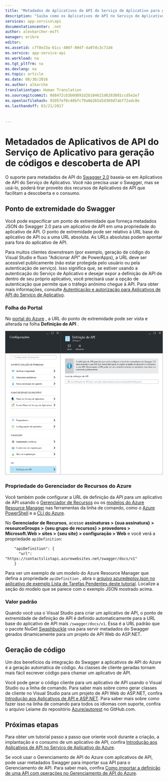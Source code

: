```yaml
---
title: "Metadados de Aplicativos de API do Serviço de Aplicativo para geração de códigos e descoberta de API | Microsoft Docs"
description: "Saiba como os Aplicativos de API no Serviço de Aplicativo do Azure usam metadados do Swagger para facilitar a geração de códigos e a descoberta de API."
services: app-service\api
documentationcenter: .net
author: alexkarcher-msft
manager: erikre
editor: 
ms.assetid: c7f8e33a-61cc-486f-89df-4a97dc3c71d4
ms.service: app-service-api
ms.workload: na
ms.tgt_pltfrm: na
ms.devlang: na
ms.topic: article
ms.date: 08/30/2016
ms.author: alkarche
translationtype: Human Translation
ms.sourcegitcommit: 0d8472cb3b0d891d2b184621d62830d1ccd5e2e7
ms.openlocfilehash: 92057ef0c40bfc79a66265d2d369d7abf72adc8e
ms.lasthandoff: 03/21/2017


---
```

# <a name="app-service-api-apps-metadata-for-api-discovery-and-code-generation"></a>Metadados de Aplicativos de API do Serviço de Aplicativo para geração de códigos e descoberta de API
O suporte para metadados de API do [Swagger 2.0](http://swagger.io/) baseia-se em Aplicativos de API do Serviço de Aplicativo. Você não precisa usar o Swagger, mas se usá-lo, poderá tirar proveito dos recursos de Aplicativos de API que facilitam a descoberta e o consumo.   

## <a name="swagger-endpoint"></a>Ponto de extremidade do Swagger
Você pode especificar um ponto de extremidade que forneça metadados JSON do Swagger 2.0  para um aplicativo de API em uma propriedade do aplicativo de API. O ponto de extremidade pode ser relativo à URL base do aplicativo de API ou a uma URL absoluta. As URLs absolutas podem apontar para fora do aplicativo de API. 

Para muitos clientes downstream (por exemplo, geração de código do Visual Studio e fluxo "Adicionar API" de PowerApps), a URL deve ser acessível publicamente (não estar protegida pelo usuário ou pela autenticação de serviço). Isso significa que, se estiver usando a autenticação do Serviço de Aplicativo e desejar expor a definição de API de dentro de seu próprio aplicativo, você precisará usar a opção de autenticação que permite que o tráfego anônimo chegue à API. Para obter mais informações, consulte [Autenticação e autorização para Aplicativos de API do Serviço de Aplicativo](app-service-api-authentication.md).

### <a name="portal-blade"></a>Folha do Portal
No [portal do Azure](https://portal.azure.com/) , a URL do ponto de extremidade pode ser vista e alterada na folha **Definição de API** .

![](./media/app-service-api-metadata/apidefblade.png)

### <a name="azure-resource-manager-property"></a>Propriedade do Gerenciador de Recursos do Azure
Você também pode configurar a URL de definição da API para um aplicativo de API usando o [Gerenciador de Recursos](https://resources.azure.com/) ou os [modelos do Azure Resource Manager](../azure-resource-manager/resource-group-authoring-templates.md) nas ferramentas da linha de comando, como o [Azure PowerShell](/powershell/azureps-cmdlets-docs) e a [CLI do Azure](../cli-install-nodejs.md). 

No **Gerenciador de Recursos**, acesse **assinaturas > {sua assinatura} > resourceGroups > {seu grupo de recursos} > provedores > Microsoft.Web > sites > {seu site} > configuração > Web** e você verá a propriedade `apiDefinition`:

        "apiDefinition": {
          "url": "https://contactslistapi.azurewebsites.net/swagger/docs/v1"
        }

Para ver um exemplo de um modelo do Azure Resource Manager que defina a propriedade `apiDefinition` , abra o [arquivo azuredeploy.json no aplicativo de exemplo Lista de Tarefas Pendentes deste tutorial](https://github.com/azure-samples/app-service-api-dotnet-todo-list/blob/master/azuredeploy.json). Localize a seção do modelo que se parece com o exemplo JSON mostrado acima.

### <a name="default-value"></a>Valor padrão
Quando você usa o Visual Studio para criar um aplicativo de API, o ponto de extremidade de definição de API é definido automaticamente para a URL base do aplicativo de API mais `/swagger/docs/v1`. Essa é a URL padrão que o pacote NuGet [Swashbuckle](https://www.nuget.org/packages/Swashbuckle) usa para servir metadados do Swagger gerados dinamicamente para um projeto de API Web do ASP.NET. 

## <a name="code-generation"></a>Geração de código
Um dos benefícios da integração do Swagger a aplicativos de API do Azure é a geração automática de código. As classes de cliente geradas tornam mais fácil escrever código para chamar um aplicativo de API.

Você pode gerar o código cliente para um aplicativo de API usando o Visual Studio ou a linha de comando. Para saber mais sobre como gerar classes de cliente no Visual Studio para um projeto de API Web do ASP.NET, confira [Introdução aos Aplicativos de API e ASP.NET](app-service-api-dotnet-get-started.md#codegen). Para saber mais sobre como fazer isso na linha de comando para todos os idiomas com suporte, confira o arquivo Leiame do repositório [Azure/autorest](https://github.com/azure/autorest) no GitHub.com.

## <a name="next-steps"></a>Próximas etapas
Para obter um tutorial passo a passo que oriente você durante a criação, a implantação e o consumo de um aplicativo de API, confira [Introdução aos Aplicativos de API no Serviço de Aplicativo do Azure](app-service-api-dotnet-get-started.md).

Se você usar o Gerenciamento de API do Azure com aplicativos de API, pode usar metadados Swagger para importar sua API para o Gerenciamento de API. Para saber mais, confira [Como importar a definição de uma API com operações no Gerenciamento de API do Azure](../api-management/api-management-howto-import-api.md). 


